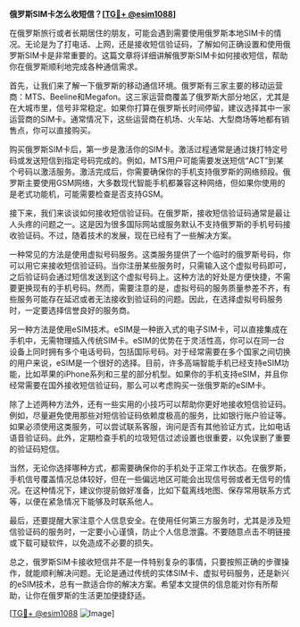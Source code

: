 **俄罗斯SIM卡怎么收短信？[[TG💪+ @esim1088](https://t.me/s/esim1088)]**

在俄罗斯旅行或者长期居住的朋友，可能会遇到需要使用俄罗斯本地SIM卡的情况。无论是为了打电话、上网，还是接收短信验证码，了解如何正确设置和使用俄罗斯SIM卡是非常重要的。这篇文章将详细讲解俄罗斯SIM卡如何接收短信，帮助你在俄罗斯顺利地完成各种通信需求。

首先，让我们来了解一下俄罗斯的移动通信环境。俄罗斯有三家主要的移动运营商：MTS、Beeline和Megafon。这三家运营商覆盖了俄罗斯大部分地区，尤其是在大城市里，信号非常稳定。如果你打算在俄罗斯长时间停留，建议选择其中一家运营商的SIM卡。通常情况下，这些运营商在机场、火车站、大型商场等地都有销售点，你可以直接购买。

购买俄罗斯SIM卡后，第一步是激活你的SIM卡。激活过程通常是通过拨打特定号码或发送短信到指定号码完成的。例如，MTS用户可能需要发送短信“ACT”到某个号码以激活服务。激活完成后，你需要确保你的手机支持俄罗斯的网络频段。俄罗斯主要使用GSM网络，大多数现代智能手机都兼容这种网络，但如果你使用的是老式功能机，可能需要检查是否支持GSM。

接下来，我们来谈谈如何接收短信验证码。在俄罗斯，接收短信验证码通常是最让人头疼的问题之一。这是因为很多国际网站或服务默认不支持俄罗斯的手机号码接收验证码。不过，随着技术的发展，现在已经有了一些解决方案。

一种常见的方法是使用虚拟号码服务。这类服务提供了一个临时的俄罗斯号码，你可以用它来接收短信验证码。当你注册某些服务时，只需输入这个虚拟号码即可，之后验证码会通过短信发送到这个虚拟号码上。这种方法的好处是方便快捷，不需要更换现有的手机号码。然而，需要注意的是，虚拟号码的服务质量参差不齐，有些服务可能存在延迟或者无法接收到验证码的问题。因此，在选择虚拟号码服务时，一定要选择信誉良好的服务商。

另一种方法是使用eSIM技术。eSIM是一种嵌入式的电子SIM卡，可以直接集成在手机中，无需物理插入传统SIM卡。eSIM的优势在于灵活性高，你可以在同一台设备上同时拥有多个电话号码，包括国际号码。对于经常需要在多个国家之间切换的用户来说，eSIM是一个很好的选择。目前，许多高端智能手机已经支持eSIM功能，比如苹果的iPhone系列和三星的部分机型。如果你的手机支持eSIM，并且你经常需要在国外接收短信验证码，那么可以考虑购买一张俄罗斯的eSIM卡。

除了上述两种方法外，还有一些实用的小技巧可以帮助你更好地接收短信验证码。例如，尽量避免使用那些对短信验证码依赖度极高的服务，比如银行账户验证等。如果必须使用这类服务，可以尝试联系客服，询问是否有其他验证方式，比如电话语音验证码。此外，定期检查手机的垃圾短信过滤设置也很重要，以免误删了重要的验证码短信。

当然，无论你选择哪种方式，都需要确保你的手机处于正常工作状态。在俄罗斯，手机信号覆盖情况总体较好，但在一些偏远地区可能会出现信号弱或者无信号的情况。在这种情况下，建议你提前做好准备，比如下载离线地图、保存常用联系方式等，以便在紧急情况下能够及时联系他人。

最后，还要提醒大家注意个人信息安全。在使用任何第三方服务时，尤其是涉及短信验证码的服务时，一定要小心谨慎，防止个人信息泄露。不要随意点击不明链接或下载可疑软件，以免造成不必要的损失。

总之，俄罗斯SIM卡接收短信并不是一件特别复杂的事情，只要按照正确的步骤操作，就能顺利解决问题。无论是通过传统的实体SIM卡、虚拟号码服务，还是新兴的eSIM技术，总有一款适合你的解决方案。希望本文提供的信息能对你有所帮助，让你在俄罗斯的生活更加便捷舒适。

[[TG💪+ @esim1088](https://t.me/s/esim1088) ![Image](https://i.postimg.cc/4NQfJmqS/Snipaste-2025-05-13-00-14-12.png)]